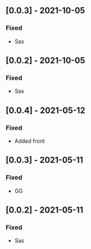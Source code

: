 ## [0.0.3] - 2021-10-05

### Fixed
-    Sas

## [0.0.2] - 2021-10-05

### Fixed
-    Sas

## [0.0.4] - 2021-05-12

### Fixed
-    Added front

## [0.0.3] - 2021-05-11

### Fixed
-    GG

## [0.0.2] - 2021-05-11

### Fixed
-    Sas

